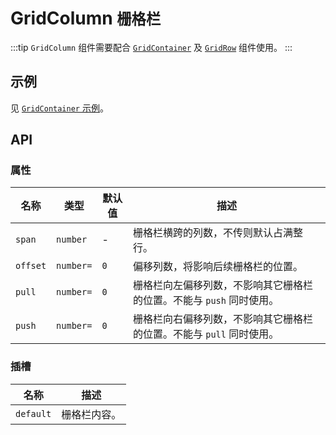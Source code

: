 # GridColumn <small>栅格栏</small>

:::tip
`GridColumn` 组件需要配合 [`GridContainer`](./grid-container) 及 [`GridRow`](./grid-row) 组件使用。
:::

## 示例

见 [`GridContainer` 示例](./grid-container#示例)。

## API

### 属性

| 名称 | 类型 | 默认值 | 描述 |
| -- | -- | -- | -- |
| ``span`` | `number` | - | 栅格栏横跨的列数，不传则默认占满整行。 |
| ``offset`` | `number=` | `0` | 偏移列数，将影响后续栅格栏的位置。 |
| ``pull`` | `number=` | `0` | 栅格栏向左偏移列数，不影响其它栅格栏的位置。不能与 `push` 同时使用。 |
| ``push`` | `number=` | `0` | 栅格栏向右偏移列数，不影响其它栅格栏的位置。不能与 `pull` 同时使用。 |

### 插槽

| 名称 | 描述 |
| -- | -- |
| ``default`` | 栅格栏内容。 |
